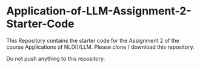 # Application-of-LLM-Assignment-2-Starter-Code

This Repository contains the starter code for the Assignment 2 of the course Applications of NL(X)/LLM.
Please clone / download this repository.

Do not push anything to this repository.
